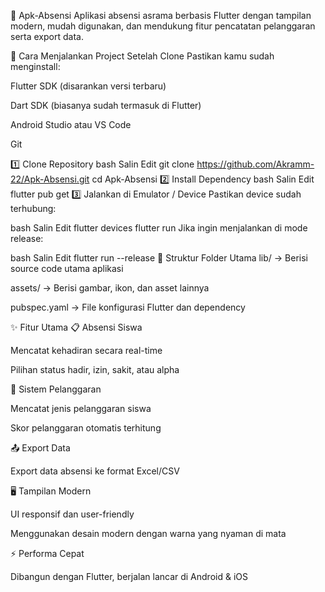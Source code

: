 📌 Apk-Absensi
Aplikasi absensi asrama berbasis Flutter dengan tampilan modern, mudah digunakan, dan mendukung fitur pencatatan pelanggaran serta export data.

🚀 Cara Menjalankan Project Setelah Clone
Pastikan kamu sudah menginstall:

Flutter SDK (disarankan versi terbaru)

Dart SDK (biasanya sudah termasuk di Flutter)

Android Studio atau VS Code

Git

1️⃣ Clone Repository
bash
Salin
Edit
git clone https://github.com/Akramm-22/Apk-Absensi.git
cd Apk-Absensi
2️⃣ Install Dependency
bash
Salin
Edit
flutter pub get
3️⃣ Jalankan di Emulator / Device
Pastikan device sudah terhubung:

bash
Salin
Edit
flutter devices
flutter run
Jika ingin menjalankan di mode release:

bash
Salin
Edit
flutter run --release
📂 Struktur Folder Utama
lib/ → Berisi source code utama aplikasi

assets/ → Berisi gambar, ikon, dan asset lainnya

pubspec.yaml → File konfigurasi Flutter dan dependency

✨ Fitur Utama
📋 Absensi Siswa

Mencatat kehadiran secara real-time

Pilihan status hadir, izin, sakit, atau alpha

🚨 Sistem Pelanggaran

Mencatat jenis pelanggaran siswa

Skor pelanggaran otomatis terhitung

📤 Export Data

Export data absensi ke format Excel/CSV

🖥 Tampilan Modern

UI responsif dan user-friendly

Menggunakan desain modern dengan warna yang nyaman di mata

⚡ Performa Cepat

Dibangun dengan Flutter, berjalan lancar di Android & iOS
